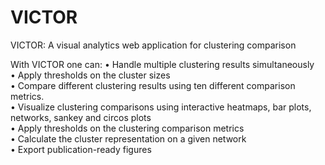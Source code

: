 # VICTOR
VICTOR: A visual analytics web application for clustering comparison  
  
With VICTOR one can:
• Handle multiple clustering results simultaneously  
• Apply thresholds on the cluster sizes  
• Compare different clustering results using ten different comparison metrics.  
• Visualize clustering comparisons using interactive heatmaps, bar plots, networks, sankey and circos plots  
• Apply thresholds on the clustering comparison metrics  
• Calculate the cluster representation on a given network  
• Export publication-ready figures
